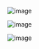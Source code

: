 ![image](https://github.com/user-attachments/assets/8167507b-c72a-4c7e-bd82-ae546ad67d81)


![image](https://github.com/user-attachments/assets/896d5742-bccb-47a2-93c5-f314f7129435)



![image](https://github.com/user-attachments/assets/3687ae1d-7eb5-4e30-b088-a71dced0f63e)
